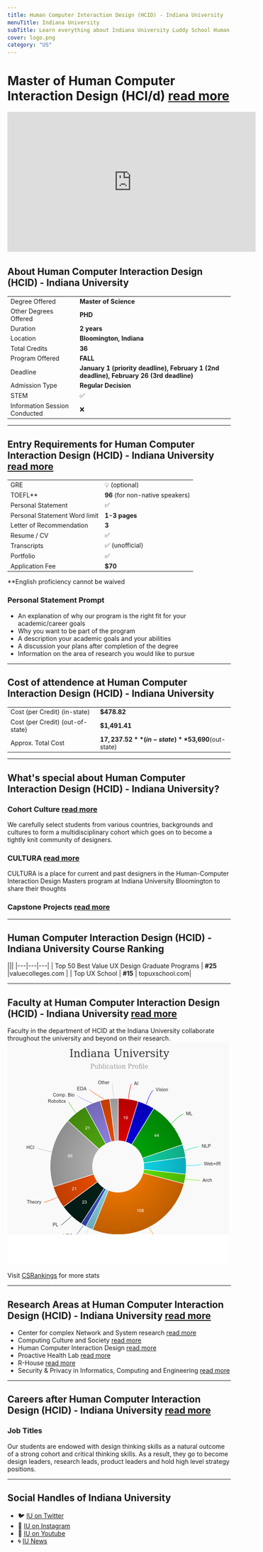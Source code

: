 ```yaml
---
title: Human Computer Interaction Design (HCID) - Indiana University
menuTitle: Indiana University
subTitle: Learn everything about Indiana University Luddy School Human Computer Interaction Design, one of the leading UX school in United States. Get your Master of Human Computer Interaction at Indiana University in United States. 
cover: logo.png
category: "US"
---
```


# Master of Human Computer Interaction Design (HCI/d) [read more](https://hcid.luddy.indiana.edu/)
<iframe width="560" height="315" src="https://www.youtube.com/embed/D_6EY_diCPI" frameborder="0" allow="accelerometer; autoplay; clipboard-write; encrypted-media; gyroscope; picture-in-picture" allowfullscreen></iframe>

## About Human Computer Interaction Design (HCID) - Indiana University
|   |   |
|---|---|
| Degree Offered |  **Master of Science** |
| Other Degrees Offered| **PHD**|
| Duration       | **2 years**                      |
| Location       | **Bloomington, Indiana**          |
| Total Credits  | **36**                           | 
| Program Offered| **FALL**|
|Deadline| **January 1 (priority deadline), February 1 (2nd deadline), February 26 (3rd deadline)**  |
|Admission Type| **Regular Decision** |
|STEM| ✅ |
|Information Session Conducted| ❌ |

---

## Entry Requirements for Human Computer Interaction Design (HCID) - Indiana University [read more](https://ois.iu.edu/admissions/apply/graduate/equivalent.html)
|   |   |
|---|---|
| GRE | 💡 (optional) |
| TOEFL**       | **96** (for non-native speakers)|
| Personal Statement       | ✅          |
|Personal Statement Word limit| **1-3 pages** |
| Letter of Recommendation  | **3**                           | 
|Resume / CV|✅|
|Transcripts|✅ (unofficial) |
|Portfolio|✅ |
|Application Fee| **$70** |

**English proficiency cannot be waived


### Personal Statement Prompt
* An explanation of why our program is the right fit for your academic/career goals
* Why you want to be part of the program
* A description your academic goals and your abilities
* A discussion your plans after completion of the degree
* Information on the area of research you would like to pursue

---

## Cost of attendence at Human Computer Interaction Design (HCID) - Indiana University

|   |   |
|---|---|
| Cost (per Credit) (in-state)      | **$478.82**          |
| Cost (per Credit) (out-of-state)      | **$1,491.41**      |
|Approx. Total Cost| **$17,237.52**(in-state) **$53,690**(out-state)|

---


## What's special about Human Computer Interaction Design (HCID) - Indiana University?

### Cohort Culture [read more](https://hcid.luddy.indiana.edu/)
We carefully select students from various countries, backgrounds and cultures to form a multidisciplinary cohort which goes on to become a tightly knit community of designers. 


### CULTURA [read more](https://medium.com/iuhcid)
CULTURA is a place for current and past designers in the Human-Computer Interaction Design Masters program at Indiana University Bloomington to share their thoughts

### Capstone Projects [read more](https://hcid.luddy.indiana.edu/asset/files/Capstone-Book-2020.pdf)


---


## Human Computer Interaction Design (HCID) - Indiana University Course Ranking
|||
|---|---|---|
| Top 50 Best Value UX Design Graduate Programs  | **#25**  |valuecolleges.com | 
| Top UX School      | **#15**      | topuxschool.com|

---

## Faculty at Human Computer Interaction Design (HCID) - Indiana University [read more](https://hcid.luddy.indiana.edu/faculty.html) 
Faculty in the department of HCID at the Indiana University  collaborate throughout the university and beyond on their research.
![research_stats](research_stats.png)

Visit [CSRankings](http://csrankings.org/#/index?all&us) for more stats 

---

## Research Areas at Human Computer Interaction Design (HCID) - Indiana University  [read more](https://informatics.indiana.edu/research/index.html)
* Center for complex Network and System research [read more](https://cnets.indiana.edu/)
* Computing Culture and Society [read more](https://ccs.luddy.indiana.edu/)
* Human Computer Interaction Design [read more](https://hcid.luddy.indiana.edu/)
* Proactive Health Lab [read more](https://prohealth.luddy.indiana.edu/)
* R-House [read more](https://r-house.luddy.indiana.edu/)
* Security & Privacy in Informatics, Computing and Engineering [read more](https://spice.luddy.indiana.edu/)



---


## Careers after Human Computer Interaction Design (HCID) - Indiana University [read more](https://hcidconnect.sice.indiana.edu/)

### Job Titles
Our students are endowed with design thinking skills as a natural outcome of a strong cohort and critical thinking skills. As a result, they go to become design leaders, research leads, product leaders and hold high level strategy positions. 


---

## Social Handles of Indiana University

* 🐦  [IU on Twitter](https://twitter.com/iubloomington)  
* 💢  [IU on Instagram ](https://www.instagram.com/iubloomington/?hl=en) 
* 🛑  [IU on Youtube](https://www.youtube.com/channel/UC8LGC2hm9zF8uKDZfZzQysA)
* 🌀  [IU News](https://news.iu.edu/)















